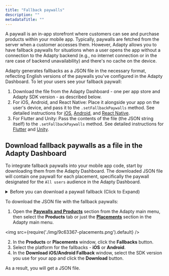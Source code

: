 ```yaml
---
title: "Fallback paywalls"
description: ""
metadataTitle: ""
---
```


A paywall is an in-app storefront where customers can see and purchase products within your mobile app. Typically, paywalls are fetched from the server when a customer accesses them. However, Adapty allows you to have fallback paywalls for situations when a user opens the app without a connection to the Adapty backend (e.g., no internet connection or in the rare case of backend unavailability) and there's no cache on the device.

Adapty generates fallbacks as a JSON file in the necessary format, reflecting English versions of the paywalls you've configured in the Adapty Dashboard. To let your users see your fallback paywall:

1. Download the file from the Adapty Dashboard - one per app store and Adapty SDK version - as described below.
2. For iOS, Android, and React Native: Place it alongside your app on the user's device, and pass it to the `.setFallbackPaywalls` method. See detailed instructions for [iOS](ios-use-fallback-paywalls), [Android](android-use-fallback-paywalls), and [React Native](react-native-use-fallback-paywalls).
3. For Flutter and Unity: Pass the contents of the file (the JSON string itself) to the `.setFallbackPaywalls` method. See detailed instructions for [Flutter](flutter-use-fallback-paywalls) and [Unity](unity-use-fallback-paywalls).

## Download fallback paywalls as a file in the Adapty Dashboard

To integrate fallback paywalls into your mobile app code, start by downloading them from the Adapty Dashboard. The downloaded JSON file will contain one paywall for each placement, specifically the paywall designated for the `All users` audience in the Adapty Dashboard.

<details>
   <summary>Before you can download a paywall fallback (Click to Expand)</summary>

   1. [Create products](create-product) you want to sell
2. [Create paywall and add the products to it](create-paywall). 
3. [Create placement and add paywalls to it](create-placement). Placement is the location where the paywall will be shown.
</details>

To download the JSON file with the fallback paywalls:

1. Open the **[Paywalls and Products](https://app.adapty.io/products)** section from the Adapty main menu, then select the **Products** tab or just the **[Placements](https://app.adapty.io/placements)** section in the Adapty main menu.

   
<img
  src={require('./img/9c63367-placements.png').default}
/>



2. In the **Products** or **Placements** window, click the **Fallbacks** button. 
3. Select the platform for the fallbacks - **iOS** or **Android**.
4. In the **Download iOS/Android Fallback** window, select the SDK version you use for your app and click the **Download** button.

As a result, you will get a JSON file.